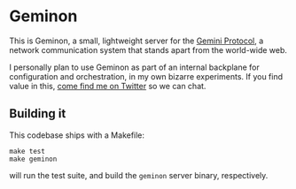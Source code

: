 Geminon
=======

This is Geminon, a small, lightweight server for the [Gemini
Protocol][gemini], a network communication system that stands
apart from the world-wide web.

I personally plan to use Geminon as part of an internal backplane
for configuration and orchestration, in my own bizarre
experiments.  If you find value in this, [come find me on
Twitter][social] so we can chat.

[gemini]: https://gemini.circumlunar.space/
[social]: https://twitter.com/iamjameshunt

Building it
-----------

This codebase ships with a Makefile:

    make test
    make geminon

will run the test suite, and build the `geminon` server binary,
respectively.
